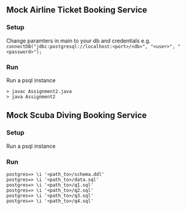 ## Mock Airline Ticket Booking Service

### Setup

Change paramters in main to your db and credentials e.g.
`connectDB("jdbc:postgresql://localhost:<port>/<db>", "<user>", "<password>");`

### Run

Run a psql instance

```
> javac Assignment2.java
> java Assignment2
```

## Mock Scuba Diving Booking Service

### Setup

Run a psql instance

### Run

```
postgres=> \i '<path_to>/schema.ddl'
postgres=> \i '<path_to>/data.sql'
postgres=> \i '<path_to>/q1.sql'
postgres=> \i '<path_to>/q2.sql'
postgres=> \i '<path_to>/q3.sql'
postgres=> \i '<path_to>/q4.sql'
```
